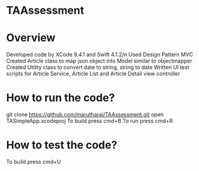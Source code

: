 # TAAssessment

Overview
=========
Developed code by XCode 9.4.1 and Swift 4.1.2/n
Used Design Pattern MVC
Created Article class to map json object into Model similar to objectmapper
Created Utility class to convert date to string, string to date
Written UI test scripts for Article Service, Article List and Article Detail view controller

How to run the code?
====================
git clone https://github.com/marutharaj/TAAssessment.git
open TASimpleApp.xcodeproj
To build press cmd+B
To run press cmd+R

How to test the code?
=====================
To build press cmd+U  
